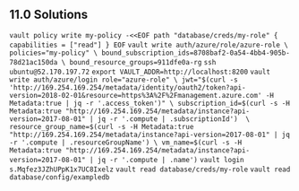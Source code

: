 ## 11.0 Solutions
`vault policy write my-policy -<<EOF
path "database/creds/my-role" {
  capabilities = ["read"]
}
EOF`
`vault write auth/azure/role/azure-role \
  policies="my-policy" \
  bound_subscription_ids=8708baf2-0a54-4bb4-905b-78d21ac150da \
  bound_resource_groups=911dfe0a-rg`
`ssh ubuntu@52.170.197.72`
`export VAULT_ADDR=http://localhost:8200`
`vault write auth/azure/login role="azure-role" \
     jwt="$(curl -s 'http://169.254.169.254/metadata/identity/oauth2/token?api-version=2018-02-01&resource=https%3A%2F%2Fmanagement.azure.com' -H Metadata:true | jq -r '.access_token')" \
     subscription_id=$(curl -s -H Metadata:true "http://169.254.169.254/metadata/instance?api-version=2017-08-01" | jq -r '.compute | .subscriptionId')  \
     resource_group_name=$(curl -s -H Metadata:true "http://169.254.169.254/metadata/instance?api-version=2017-08-01" | jq -r '.compute | .resourceGroupName') \
     vm_name=$(curl -s -H Metadata:true "http://169.254.169.254/metadata/instance?api-version=2017-08-01" | jq -r '.compute | .name')`
`vault login s.Mqfez3JZhUPpK1x7UC8Ixelz`
`vault read database/creds/my-role`
`vault read database/config/exampledb` 

